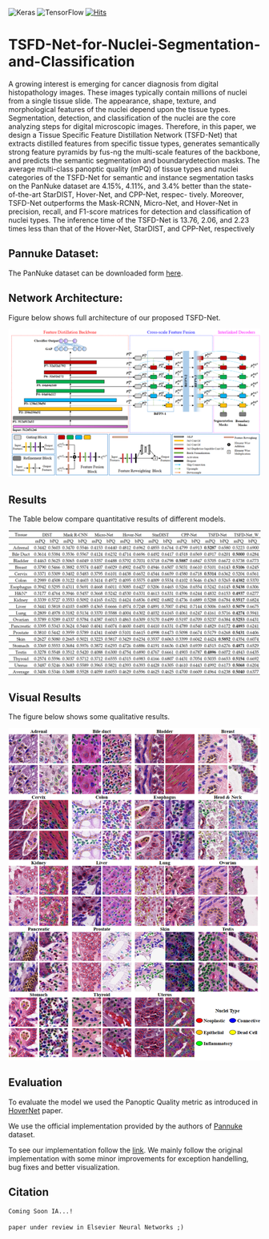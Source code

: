 <img alt="Keras" src="https://img.shields.io/badge/Keras%20-%23D00000.svg?&style=for-the-badge&logo=Keras&logoColor=white"/> <img alt="TensorFlow" src="https://img.shields.io/badge/TensorFlow%20-%23FF6F00.svg?&style=for-the-badge&logo=TensorFlow&logoColor=white" /> [![Hits](https://hits.seeyoufarm.com/api/count/incr/badge.svg?url=https%3A%2F%2Fgithub.com%2FMr-TalhaIlyas%2FTSFD&count_bg=%2379C83D&title_bg=%23555555&icon=&icon_color=%23E7E7E7&title=hits&edge_flat=false)](https://hits.seeyoufarm.com)

# TSFD-Net-for-Nuclei-Segmentation-and-Classification

A growing interest is emerging for cancer diagnosis from digital histopathology images. These images typically contain millions of nuclei from a single tissue slide. The appearance, shape, texture, and morphological features of the nuclei depend upon the tissue types. Segmentation, detection, and classification of the nuclei are the core analyzing steps for digital microscopic images. Therefore, in this paper, we design a Tissue Specific Feature Distillation Network (TSFD-Net) that extracts
distilled features from specific tissue types, generates semantically strong feature pyramids by fus-ng the multi-scale features of the backbone, and predicts the semantic segmentation and boundarydetection masks. The average multi-class panoptic quality (mPQ) of tissue types and nuclei categories of the TSFD-Net for semantic and instance segmentation tasks on the PanNuke dataset are 4.15%, 4.11%, and 3.4% better than the state-of-the-art StarDIST, Hover-Net, and CPP-Net, respec-
tively. Moreover, TSFD-Net outperforms the Mask-RCNN, Micro-Net, and Hover-Net in precision, recall, and F1-score matrices for detection and classification of nuclei types. The inference time of the TSFD-Net is 13.76, 2.06, and 2.23 times less than that of the Hover-Net, StarDIST, and CPP-Net, respectively

## Pannuke Dataset:

The PanNuke dataset can be downloaded form [here](https://warwick.ac.uk/fac/sci/dcs/research/tia/data/pannuke).


## Network Architecture:

Figure below shows full architecture of our proposed TSFD-Net.

![alt text](https://github.com/Mr-TalhaIlyas/TSFD/raw/master/screens/img1.png)


## Results

The Table below compare quantitative results of different models.

![alt text](https://github.com/Mr-TalhaIlyas/TSFD/raw/master/screens/img2.png)

## Visual Results
The figure below shows some qualitative results.

![alt text](https://github.com/Mr-TalhaIlyas/TSFD/raw/master/screens/img3.png)

## Evaluation

To evaluate the model we used the Panoptic Quality metric as introduced in [HoverNet](https://www.sciencedirect.com/science/article/pii/S1361841519301045) paper.

We use the official implementation provided by the authors of [Pannuke](https://jgamper.github.io/PanNukeDataset/) dataset.

To see our implementation follow the [link](https://github.com/Mr-TalhaIlyas/TSFD-Net-for-Nuclei-Segmentation-and-Classification/tree/master/eval).
We mainly follow the original implementation with some minor improvements for exception handelling, bug fixes and better visualization.


## Citation 

```
Coming Soon IA...!

paper under review in Elsevier Neural Networks ;)
```



